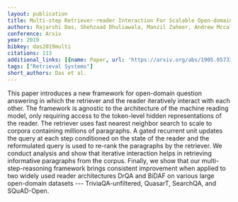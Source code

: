 ```yaml
---
layout: publication
title: Multi-step Retriever-reader Interaction For Scalable Open-domain Question Answering
authors: Rajarshi Das, Shehzaad Dhuliawala, Manzil Zaheer, Andrew Mccallum
conference: Arxiv
year: 2019
bibkey: das2019multi
citations: 113
additional_links: [{name: Paper, url: 'https://arxiv.org/abs/1905.05733'}]
tags: ["Retrieval Systems"]
short_authors: Das et al.
---
```

This paper introduces a new framework for open-domain question answering in
which the retriever and the reader iteratively interact with each other. The
framework is agnostic to the architecture of the machine reading model, only
requiring access to the token-level hidden representations of the reader. The
retriever uses fast nearest neighbor search to scale to corpora containing
millions of paragraphs. A gated recurrent unit updates the query at each step
conditioned on the state of the reader and the reformulated query is used to
re-rank the paragraphs by the retriever. We conduct analysis and show that
iterative interaction helps in retrieving informative paragraphs from the
corpus. Finally, we show that our multi-step-reasoning framework brings
consistent improvement when applied to two widely used reader architectures
DrQA and BiDAF on various large open-domain datasets --- TriviaQA-unfiltered,
QuasarT, SearchQA, and SQuAD-Open.